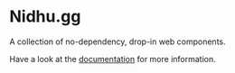 # Nidhu.gg

A collection of no-dependency, drop-in web components.

Have a look at the [documentation](https://nidhu.gg) for more information.

